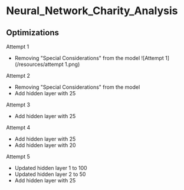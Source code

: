 # Neural_Network_Charity_Analysis

## Optimizations
Attempt 1 
- Removing "Special Considerations" from the model
![Attempt 1](/resources/attempt 1.png)

Attempt 2
- Removing "Special Considerations" from the model
- Add hidden layer with 25

Attempt 3
- Add hidden layer with 25

Attempt 4
- Add hidden layer with 25
- Add hidden layer with 20

Attempt 5
- Updated hidden layer 1 to 100
- Updated hidden layer 2 to 50
- Add hidden layer with 25
